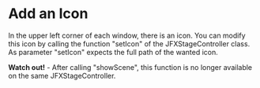 # Add an Icon
In the upper left corner of each window, there is an icon. You can modify this icon by calling the function "setIcon" of the JFXStageController class. As parameter "setIcon" expects the full path of the wanted icon.  

<b>Watch out!</b> - After calling "showScene", this function is no longer available on the same JFXStageController.

